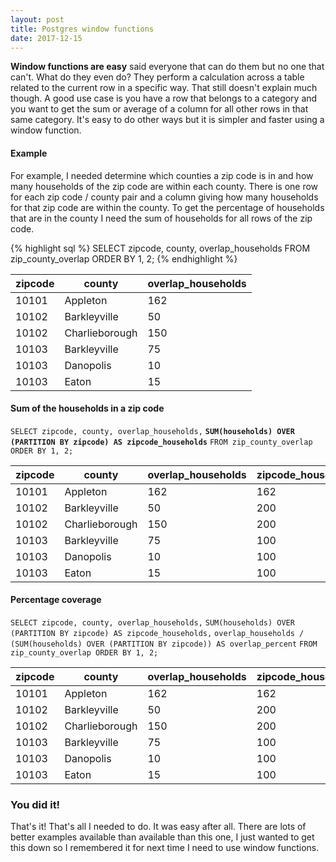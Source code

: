 ```yaml
---
layout: post
title: Postgres window functions
date: 2017-12-15
---
```


**Window functions are easy** said everyone that can do them but no one that can't. What do they even do? They perform a calculation across a table related to the current row in a specific way. That still doesn't explain much though. A good use case is you have a row that belongs to a category and you want to get the sum or average of a column for all other rows in that same category. It's easy to do other ways but it is simpler and faster using a window function.


#### Example
For example, I needed determine which counties a zip code is in and how many households of the zip code are within each county. There is one row for each zip code / county pair and a column giving how many households for that zip code are within the county. To get the percentage of households that are in the county I need the sum of households for all rows of the zip code.

{% highlight sql %}
SELECT zipcode, county, overlap_households FROM zip_county_overlap ORDER BY 1, 2;
{% endhighlight %}

zipcode | county         | overlap_households
--------|----------------|-------------------
10101   | Appleton       | 162
10102   | Barkleyville   | 50
10102   | Charlieborough | 150
10103   | Barkleyville   | 75
10103   | Danopolis      | 10
10103   | Eaton          | 15


#### Sum of the households in a zip code
`SELECT zipcode, county, overlap_households,`
**`SUM(households) OVER (PARTITION BY zipcode) AS zipcode_households`**
`FROM zip_county_overlap ORDER BY 1, 2;`

zipcode | county         | overlap_households | zipcode_households
--------|----------------|------------------- | ------------------
10101   | Appleton       | 162                | 162
10102   | Barkleyville   | 50                 | 200
10102   | Charlieborough | 150                | 200
10103   | Barkleyville   | 75                 | 100
10103   | Danopolis      | 10                 | 100
10103   | Eaton          | 15                 | 100

#### Percentage coverage

`SELECT zipcode, county, overlap_households,`
`SUM(households) OVER (PARTITION BY zipcode) AS zipcode_households,`
`overlap_households / (SUM(households) OVER (PARTITION BY zipcode)) AS overlap_percent`
`FROM zip_county_overlap ORDER BY 1, 2;`

zipcode | county         | overlap_households | zipcode_households | overlap_percent
--------|----------------|------------------- | -------------------|----------------
10101   | Appleton       | 162                | 162                | 100.0
10102   | Barkleyville   | 50                 | 200                | 25.0
10102   | Charlieborough | 150                | 200                | 75.0
10103   | Barkleyville   | 75                 | 100                | 75.0
10103   | Danopolis      | 10                 | 100                | 10.0
10103   | Eaton          | 15                 | 100                | 15.0

### You did it!
That's it! That's all I needed to do. It was easy after all. There are lots of better examples available than available than this one, I just wanted to get this down so I remembered it for next time I need to use window functions.
